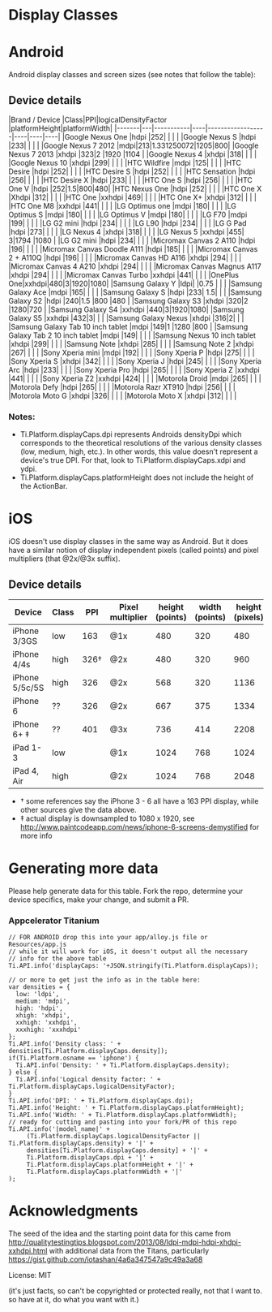 Display Classes
==============

# Android

Android display classes and screen sizes (see notes that follow the table):

## Device details
|Brand / Device  |Class|PPI|logicalDensityFactor |platformHeight|platformWidth|
|-------|---|-----------|----|------------------|----|----|----|
|Google Nexus One  |hdpi  |252| | | |
|Google Nexus S  |hdpi  |233| | | |
|Google Nexus 7 2012  |mdpi|213|1.331250072|1205|800|
|Google Nexus 7 2013  |xhdpi  |323|2 |1920 |1104 |
|Google Nexus 4  |xhdpi  |318| | | |
|Google Nexus 10  |xhdpi  |299| | | |
|HTC Wildfire  |mdpi  |125| | | |
|HTC Desire  |hdpi  |252| | | |
|HTC Desire S  |hdpi  |252| | | |
|HTC Sensation  |hdpi  |256| | | |
|HTC Desire X  |hdpi  |233| | | |
|HTC One S  |hdpi  |256| | | |
|HTC One V  |hdpi  |252|1.5|800|480|
|HTC Nexus One  |hdpi  |252| | | |
|HTC One X  |Xhdpi  |312| | | |
|HTC One  |xxhdpi  |469| | | |
|HTC One X+  |xhdpi  |312| | | |
|HTC One M8  |xxhdpi  |441| | | |
|LG Optimus one  |mdpi  |180| | | |
|LG Optimus S    |mdpi  |180| | | |
|LG Optimus V   |mdpi  |180| | | |
|LG F70  |mdpi  |199| | | |
|LG G2 mini  |hdpi  |234| | | |
|LG L90  |hdpi  |234| | | |
|LG G Pad  |hdpi  |273| | | |
|LG Nexus 4  |xhdpi  |318| | | |
|LG Nexus 5  |xxhdpi  |455| 3|1794 |1080 |
|LG G2 mini  |hdpi  |234| | | |
|Micromax Canvas 2 A110  |hdpi  |196| | | |
|Micromax Canvas Doodle A111  |hdpi  |185| | | |
|Micromax Canvas 2 + A110Q  |hdpi  |196| | | |
|Micromax Canvas HD A116  |xhdpi  |294| | | |
|Micromax Canvas 4 A210  |xhdpi  |294| | | |
|Micromax Canvas Magnus A117  |xhdpi  |294| | | |
|Micromax Canvas Turbo  |xxhdpi  |441| | | |
|OnePlus One|xxhdpi|480|3|1920|1080|
|Samsung Galaxy Y  |ldpi| |0.75 | | |
|Samsung Galaxy Ace  |mdpi  |165| | | |
|Samsung Galaxy S  |hdpi  |233| 1.5| | |
|Samsung Galaxy S2  |hdpi  |240|1.5 |800 |480 |
|Samsung Galaxy S3  |xhdpi  |320|2 |1280|720 |
|Samsung Galaxy S4  |xxhdpi  |440|3|1920|1080|
|Samsung Galaxy S5  |xxhdpi  |432|3| | |
|Samsung Galaxy Nexus  |xhdpi  |316|2| | |
|Samsung Galaxy Tab 10 inch tablet  |mdpi  |149|1 |1280 |800 |
|Samsung Galaxy Tab 2 10 inch tablet  |mdpi  |149| | | |
|Samsung Nexus 10 inch tablet  |xhdpi  |299| | | |
|Samsung Note  |xhdpi  |285| | | |
|Samsung Note 2  |xhdpi  |267| | | |
|Sony Xperia mini    |mdpi  |192| | | |
|Sony Xperia P  |hdpi  |275| | | |
|Sony Xperia S  |xhdpi  |342| | | |
|Sony Xperia J  |hdpi  |245| | | |
|Sony Xperia Arc  |hdpi  |233| | | |
|Sony Xperia Pro  |hdpi  |265| | | |
|Sony Xperia Z  |xxhdpi  |441| | | |
|Sony Xperia Z2  |xxhdpi  |424| | | |
|Motorola Droid  |mdpi  |265| | | |
|Motorola Defy  |hdpi  |265| | | |
|Motorola Razr XT910  |hdpi  |256| | | |
|Motorola Moto G  |xhdpi  |326| | | |
|Motorola Moto X  |xhdpi  |312| | | |

### Notes:

 * Ti.Platform.displayCaps.dpi represents Androids densityDpi which corresponds to the theoretical resolutions of the various density classes (low, medium, high, etc.). In other words, this value doesn't represent a device's true DPI. For that, look to Ti.Platform.displayCaps.xdpi and ydpi.
 * Ti.Platform.displayCaps.platformHeight does not include the height of the ActionBar.

# iOS

iOS doesn't use display classes in the same way as Android. But it does have a similar notion of display independent pixels (called points) and pixel multipliers (that @2x/@3x suffix).

## Device details
|Device  |Class|PPI|Pixel multiplier |height (points)|width (points)|height (pixels)|width (pixels)|
|-------|---|-----------|----|------------------|----|----|----|
|iPhone 3/3GS  |low  |163|@1x |480 |320 |480 |320|
|iPhone 4/4s  |high  |326&dagger;|@2x |480 |320 |960 |640 |
|iPhone 5/5c/5S  |high  |326|@2x |568 |320 |1136 |640 |
|iPhone 6  |??  |326|@2x |667 |375 |1334 |750 |
|iPhone 6+ &Dagger; |??  |401|@3x |736 |414 |2208 |1242 |
|iPad 1-3  |low  | |@1x |1024 |768 |1024 |768 |
|iPad 4, Air  |high  | |@2x |1024 |768 |2048 |1536 |

 * &dagger; some references say the iPhone 3 - 6 all have a 163 PPI display, while other sources give the data above.
 * &Dagger; actual display is downsampled to 1080 x 1920, see http://www.paintcodeapp.com/news/iphone-6-screens-demystified for more info

# Generating more data

Please help generate data for this table. Fork the repo, determine your device specifics, make your change, and submit a PR.

### Appcelerator Titanium

    // FOR ANDROID drop this into your app/alloy.js file or Resources/app.js
    // while it will work for iOS, it doesn't output all the necessary
    // info for the above table
    Ti.API.info('displayCaps: '+JSON.stringify(Ti.Platform.displayCaps));

    // or more to get just the info as in the table here:
    var densities = {
      low: 'ldpi',
      medium: 'mdpi',
      high: 'hdpi',
      xhigh: 'xhdpi',
      xxhigh: 'xxhdpi',
      xxxhigh: 'xxxhdpi'
    };
    Ti.API.info('Density class: ' + densities[Ti.Platform.displayCaps.density]);
    if(Ti.Platform.osname == 'iphone') {
      Ti.API.info('Density: ' + Ti.Platform.displayCaps.density);
    } else {
      Ti.API.info('Logical density factor: ' + Ti.Platform.displayCaps.logicalDensityFactor);
    }
    Ti.API.info('DPI: ' + Ti.Platform.displayCaps.dpi);
    Ti.API.info('Height: ' + Ti.Platform.displayCaps.platformHeight);
    Ti.API.info('Width: ' + Ti.Platform.displayCaps.platformWidth);
    // ready for cutting and pasting into your fork/PR of this repo
    Ti.API.info('|model_name|' +
         (Ti.Platform.displayCaps.logicalDensityFactor || Ti.Platform.displayCaps.density) + '|' +
         densities[Ti.Platform.displayCaps.density] + '|' +
         Ti.Platform.displayCaps.dpi + '|' +
         Ti.Platform.displayCaps.platformHeight + '|' +
         Ti.Platform.displayCaps.platformWidth + '|'
    );

# Acknowledgments

The seed of the idea and the starting point data for this came from http://qualitytestingtips.blogspot.com/2013/08/ldpi-mdpi-hdpi-xhdpi-xxhdpi.html with additional data from the Titans, particularly https://gist.github.com/iotashan/4a6a347547a9c49a3a68

License: MIT

(it's just facts, so can't be copyrighted or protected really, not that I want to. so have at it, do what you want with it.)

